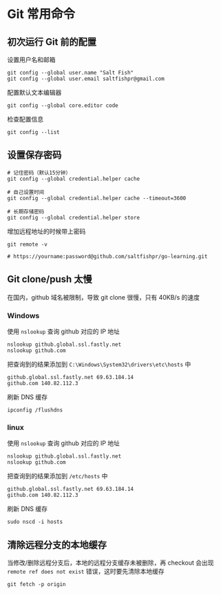 # Git 常用命令


## 初次运行 Git 前的配置

设置用户名和邮箱

```shell
git config --global user.name "Salt Fish"
git config --global user.email saltfishpr@gmail.com
```

配置默认文本编辑器

```shell
git config --global core.editor code
```

检查配置信息

```shell
git config --list
```

## 设置保存密码

```shell
# 记住密码（默认15分钟）
git config --global credential.helper cache

# 自己设置时间
git config --global credential.helper cache --timeout=3600

# 长期存储密码
git config --global credential.helper store
```

增加远程地址的时候带上密码

```
git remote -v

# https://yourname:password@github.com/saltfishpr/go-learning.git
```

## Git clone/push 太慢

在国内，github 域名被限制，导致 git clone 很慢，只有 40KB/s 的速度

### Windows

使用 `nslookup` 查询 github 对应的 IP 地址

```shell
nslookup github.global.ssl.fastly.net
nslookup github.com
```

把查询到的结果添加到 `C:\Windows\System32\drivers\etc\hosts` 中

```text
github.global.ssl.fastly.net 69.63.184.14
github.com 140.82.112.3
```

刷新 DNS 缓存

```shell
ipconfig /flushdns
```

### linux

使用 `nslookup` 查询 github 对应的 IP 地址

```shell
nslookup github.global.ssl.fastly.net
nslookup github.com
```

把查询到的结果添加到 `/etc/hosts` 中

```text
github.global.ssl.fastly.net 69.63.184.14
github.com 140.82.112.3
```

刷新 DNS 缓存

```shell
sudo nscd -i hosts
```

## 清除远程分支的本地缓存

当修改/删除远程分支后，本地的远程分支缓存未被删除，再 checkout 会出现 `remote ref does not exist` 错误，这时要先清除本地缓存

```shell
git fetch -p origin
```

